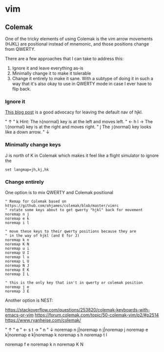 # vim

## Colemak

One of the tricky elements of using Colemak is the vim arrow movements (HJKL)
are positional instead of mnemonic, and those positions change from QWERTY.

There are a few approaches that I can take to address this:

1. Ignore it and leave everything as-is
1. Minimally change it to make it tolerable
1. Change it entirely to make it sane. With a subtype of doing it in such a way
   that it's also okay to use in QWERTY mode in case I ever have to flip back.

### Ignore it

[This blog post](https://sermoa.wordpress.com/2011/12/16/colemak-and-vim-but-what-about-hjkl/)
is a good advocacy for leaving the default nav of hjkl.

"         ↑
"         k          Hint: The `h`{normal} key is at the left and moves left.
"     ← h   l →            The `l`{normal} key is at the right and moves right.
"         j                The `j`{normal} key looks like a down arrow.
"         ↓

### Minimally change keys

J is north of K in Colemak which makes it feel like a flight simulator to ignore the

`set langmap=jh,kj,hk`

### Change entirely

One option is to mix QWERTY and Colemak positional

```vim
" Remap for Colemak based on https://github.com/ohjames/colemak/blob/master/vimrc
" rotate some keys about to get qwerty "hjkl" back for movement
noremap n j
noremap e k
noremap i l

" move these keys to their qwerty positions because they are
" in the way of hjkl (and E for J)
noremap k n
noremap K N
noremap u i
noremap U I
noremap l u
noremap L U
noremap N J
noremap E K
noremap I L

" this is the only key that isn't in qwerty or colemak position
noremap j e
noremap J E
```

Another option is NEST:

https://stackoverflow.com/questions/253820/colemak-keyboards-with-emacs-or-vim
https://forum.colemak.com/topic/50-colemak-vim/p2/#p2514
https://www.ryanheise.com/colemak/

"         ↑
"         e
"     ← s   t →
"         n
"         ↓
noremap n j|noremap <C-w>n <C-w>j|noremap <C-w><C-n> <C-w>j
noremap e k|noremap <C-w>e <C-w>k|noremap <C-w><C-e> <C-w>k
noremap s h
noremap t l

noremap f e
noremap k n
noremap K N

